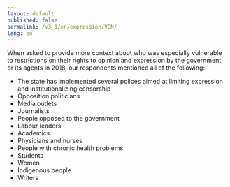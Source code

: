 ```yaml
---
layout: default
published: false
permalink: /v3_1/en/expression/VEN/
lang: en
---
```


When asked to provide more context about who was especially vulnerable to restrictions on their rights to opinion and expression by the government or its agents in 2018, our respondents mentioned all of the following:
-	The state has implemented several polices aimed at limiting expression and institutionalizing censorship
-	Opposition politicians
-	Media outlets
-	Journalists
-	People opposed to the government
-	Labour leaders
-	Academics
-	Physicians and nurses
-	People with chronic health problems
-	Students
-	Women
-	Indigenous people
-	Writers

